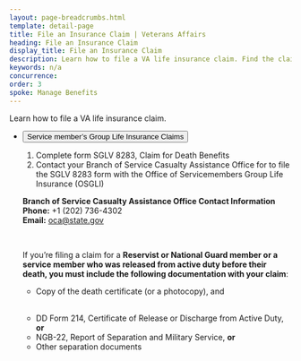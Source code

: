 ```yaml
---
layout: page-breadcrumbs.html
template: detail-page
title: File an Insurance Claim | Veterans Affairs
heading: File an Insurance Claim
display_title: File an Insurance Claim
description: Learn how to file a VA life insurance claim. Find the claim type that applies to you, and review instructions for how to file. 
keywords: n/a
concurrence: 
order: 3
spoke: Manage Benefits
---
```


<div class="va-introtext">

Learn how to file a VA life insurance claim.

</div>

<ul class="usa-accordion" aria-multiselectable="true">
<li>
<button class="usa-button-unstyled usa-accordion-button" aria-controls="file-sgli-claim">Service member’s Group Life Insurance Claims</button>
<div id="file-sgli-claim" class="usa-accordion-content">

<ol class="process">
  <li class="process-step list-one">Complete form SGLV 8283, Claim for Death Benefits</li>
  <li class="process-step list-two">Contact your Branch of Service Casualty Assistance Office for to file the SGLV 8283 form with the Office of Servicemembers Group Life Insurance (OSGLI)</li>
</ol>

<strong>Branch of Service Casualty Assistance Office Contact Information</strong>
<br>
<strong>Phone:</strong> +1 (202) 736-4302 
<br>
<strong>Email:</strong> oca@state.gov

<br>

If you’re filing a claim for a <strong>Reservist or National Guard member or a service member who was released from active duty before their death, you must include the following documentation with your claim</strong>:  

- Copy of the death certificate (or a photocopy), and

<br>

- DD Form 214, Certificate of Release or Discharge from Active Duty, <strong>or</strong>
- NGB-22, Report of Separation and Military Service, <strong>or</strong>
- Other separation documents


</div>
</li>
